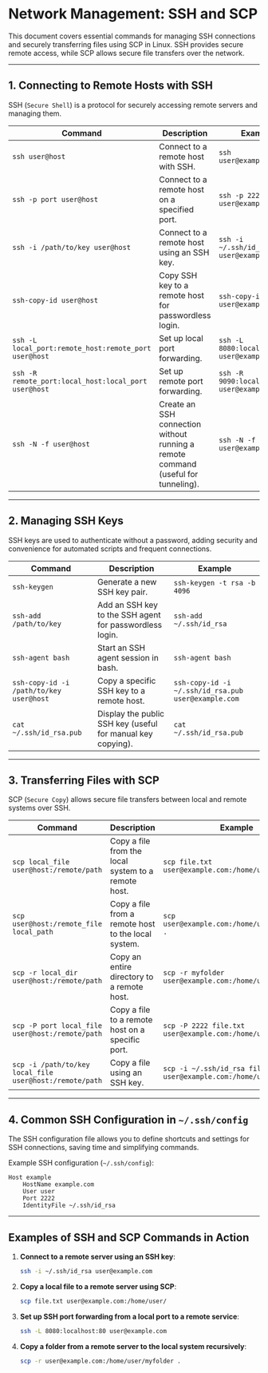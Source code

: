# Network Management: SSH and SCP

This document covers essential commands for managing SSH connections and securely transferring files using SCP in Linux. SSH provides secure remote access, while SCP allows secure file transfers over the network.

---

## 1. Connecting to Remote Hosts with SSH

SSH (`Secure Shell`) is a protocol for securely accessing remote servers and managing them.

| Command                                   | Description                                               | Example                                 |
|-------------------------------------------|-----------------------------------------------------------|-----------------------------------------|
| `ssh user@host`                           | Connect to a remote host with SSH.                        | `ssh user@example.com`                  |
| `ssh -p port user@host`                   | Connect to a remote host on a specified port.             | `ssh -p 2222 user@example.com`          |
| `ssh -i /path/to/key user@host`           | Connect to a remote host using an SSH key.                | `ssh -i ~/.ssh/id_rsa user@example.com` |
| `ssh-copy-id user@host`                   | Copy SSH key to a remote host for passwordless login.     | `ssh-copy-id user@example.com`          |
| `ssh -L local_port:remote_host:remote_port user@host` | Set up local port forwarding.                | `ssh -L 8080:localhost:80 user@example.com` |
| `ssh -R remote_port:local_host:local_port user@host` | Set up remote port forwarding.               | `ssh -R 9090:localhost:3306 user@example.com` |
| `ssh -N -f user@host`                     | Create an SSH connection without running a remote command (useful for tunneling). | `ssh -N -f user@example.com` |

---

## 2. Managing SSH Keys

SSH keys are used to authenticate without a password, adding security and convenience for automated scripts and frequent connections.

| Command                                   | Description                                               | Example                                 |
|-------------------------------------------|-----------------------------------------------------------|-----------------------------------------|
| `ssh-keygen`                              | Generate a new SSH key pair.                              | `ssh-keygen -t rsa -b 4096`             |
| `ssh-add /path/to/key`                    | Add an SSH key to the SSH agent for passwordless login.   | `ssh-add ~/.ssh/id_rsa`                 |
| `ssh-agent bash`                          | Start an SSH agent session in bash.                       | `ssh-agent bash`                        |
| `ssh-copy-id -i /path/to/key user@host`   | Copy a specific SSH key to a remote host.                 | `ssh-copy-id -i ~/.ssh/id_rsa.pub user@example.com` |
| `cat ~/.ssh/id_rsa.pub`                   | Display the public SSH key (useful for manual key copying). | `cat ~/.ssh/id_rsa.pub`             |

---

## 3. Transferring Files with SCP

SCP (`Secure Copy`) allows secure file transfers between local and remote systems over SSH.

| Command                                   | Description                                               | Example                                 |
|-------------------------------------------|-----------------------------------------------------------|-----------------------------------------|
| `scp local_file user@host:/remote/path`   | Copy a file from the local system to a remote host.       | `scp file.txt user@example.com:/home/user/` |
| `scp user@host:/remote_file local_path`   | Copy a file from a remote host to the local system.       | `scp user@example.com:/home/user/file.txt .` |
| `scp -r local_dir user@host:/remote/path` | Copy an entire directory to a remote host.                | `scp -r myfolder user@example.com:/home/user/` |
| `scp -P port local_file user@host:/remote/path` | Copy a file to a remote host on a specific port. | `scp -P 2222 file.txt user@example.com:/home/user/` |
| `scp -i /path/to/key local_file user@host:/remote/path` | Copy a file using an SSH key. | `scp -i ~/.ssh/id_rsa file.txt user@example.com:/home/user/` |

---

## 4. Common SSH Configuration in `~/.ssh/config`

The SSH configuration file allows you to define shortcuts and settings for SSH connections, saving time and simplifying commands.

Example SSH configuration (`~/.ssh/config`):

```plain text
Host example
    HostName example.com
    User user
    Port 2222
    IdentityFile ~/.ssh/id_rsa
```

---

## Examples of SSH and SCP Commands in Action


1. **Connect to a remote server using an SSH key**:
   
    ```bash
    ssh -i ~/.ssh/id_rsa user@example.com

2. **Copy a local file to a remote server using SCP**: 

    ```bash
    scp file.txt user@example.com:/home/user/

3. **Set up SSH port forwarding from a local port to a remote service**:

    ```bash
    ssh -L 8080:localhost:80 user@example.com

4. **Copy a folder from a remote server to the local system recursively**:

    ```bash
    scp -r user@example.com:/home/user/myfolder .
